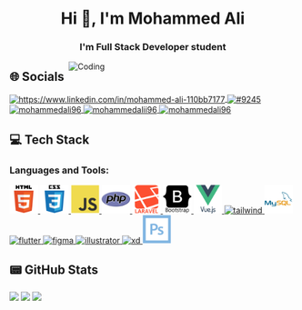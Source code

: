 <h1 align="center">Hi 👋, I'm Mohammed Ali</h1>
<h3 align="center">I'm Full Stack Developer student</h3>
<img align="right" alt="Coding" width="400"  src= "https://cdn.dribbble.com/users/1162077/screenshots/3848914/programmer.gif">

## 🌐 Socials

<!--LINKEDIN-->
<a href="https://linkedin.com/in/https://www.linkedin.com/in/mohammed-ali-110bb7177/" target="blank">
    <img align="center" src="https://raw.githubusercontent.com/rahuldkjain/github-profile-readme-generator/master/src/images/icons/Social/linked-in-alt.svg" alt="https://www.linkedin.com/in/mohammed-ali-110bb7177" height="30" width="40" />
</a>
<!--DISCORD-->
<a href="https://discord.gg/#9245" target="blank">
    <img align="center" src="https://raw.githubusercontent.com/rahuldkjain/github-profile-readme-generator/master/src/images/icons/Social/discord.svg" alt="#9245" height="40" width="50" />
</a>
<!--INSTAGRAM-->
<a href="https://instagram.com/mohammedali96" target="blank">
    <img align="center" src="https://raw.githubusercontent.com/rahuldkjain/github-profile-readme-generator/master/src/images/icons/Social/instagram.svg" alt="mohammedali96" height="40" width="50" />
</a>
<!--TWITTER-->
<a href="https://twitter.com/mohammedalii96" target="blank">
    <img align="center" src="https://raw.githubusercontent.com/rahuldkjain/github-profile-readme-generator/master/src/images/icons/Social/twitter.svg" alt="mohammedalii96" height="40" width="50" />
</a>
<!--SNAPCHAT-->
<a href="https://t.snapchat.com/3YqPLx37" target="blank">
    <img align="center" src="https://github.com/rahuldkjain/github-profile-readme-generator/blob/master/src/images/icons/Social/snapchat.svg" alt="mohammedali96" height="40" width="50" />
</a>



## 💻 Tech Stack
 
<h3 align="left">Languages and Tools:</h3>
<p align="left"> 
    <!--HTML-->
    <a href="https://www.w3.org/html/" target="_blank" rel="noreferrer"> 
        <img src="https://raw.githubusercontent.com/devicons/devicon/master/icons/html5/html5-original-wordmark.svg" alt="html5" width="50" height="50"/> 
    </a> 
    <!--CSS-->
    <a href="https://www.w3schools.com/css/" target="_blank" rel="noreferrer"> 
        <img src="https://raw.githubusercontent.com/devicons/devicon/master/icons/css3/css3-original-wordmark.svg" alt="css3" width="50" height="50"/> 
    </a> 
    <!--JS-->
    <a href="https://developer.mozilla.org/en-US/docs/Web/JavaScript" target="_blank" rel="noreferrer"> 
        <img src="https://raw.githubusercontent.com/devicons/devicon/master/icons/javascript/javascript-original.svg" alt="javascript" width="50" height="50"/> 
    </a> 
    <!--PHP-->
    <a href="https://www.php.net" target="_blank" rel="noreferrer"> 
        <img src="https://raw.githubusercontent.com/devicons/devicon/master/icons/php/php-original.svg" alt="php" width="50" height="50"/> 
    </a> 
    <!--LARAVEL-->
    <a href="https://laravel.com/" target="_blank" rel="noreferrer"> 
        <img src="https://raw.githubusercontent.com/devicons/devicon/master/icons/laravel/laravel-plain-wordmark.svg" alt="laravel" width="50" height="50"/> 
    </a> 
    <!--BOOTSTRAP-->
    <a href="https://getbootstrap.com" target="_blank" rel="noreferrer"> 
        <img src="https://raw.githubusercontent.com/devicons/devicon/master/icons/bootstrap/bootstrap-plain-wordmark.svg" alt="bootstrap" width="50" height="50"/> 
    </a>
    <!--VUEJS-->
    <a href="https://vuejs.org/" target="_blank" rel="noreferrer"> 
        <img src="https://raw.githubusercontent.com/devicons/devicon/master/icons/vuejs/vuejs-original-wordmark.svg" alt="vuejs" width="50" height="50"/> 
    </a> 
    <!--TAILWINDCSS-->
    <a href="https://tailwindcss.com/" target="_blank" rel="noreferrer"> 
        <img src="https://www.vectorlogo.zone/logos/tailwindcss/tailwindcss-icon.svg" alt="tailwind" width="50" height="50"/> 
    </a> 
    <!--MYSQL-->
    <a href="https://www.mysql.com/" target="_blank" rel="noreferrer"> 
        <img src="https://raw.githubusercontent.com/devicons/devicon/master/icons/mysql/mysql-original-wordmark.svg" alt="mysql" width="50" height="50"/> 
    </a> 
    <!--FLUTTER-->
    <a href="https://flutter.dev" target="_blank" rel="noreferrer"> 
        <img src="https://www.vectorlogo.zone/logos/flutterio/flutterio-icon.svg" alt="flutter" width="50" height="50"/> 
    </a> 
    <!--FIGMQ-->
    <a href="https://www.figma.com/" target="_blank" rel="noreferrer"> 
        <img src="https://www.vectorlogo.zone/logos/figma/figma-icon.svg" alt="figma" width="50" height="50"/> 
    </a> 
    <!--AI-->
    <a href="https://www.adobe.com/in/products/illustrator.html" target="_blank" rel="noreferrer"> 
        <img src="https://www.vectorlogo.zone/logos/adobe_illustrator/adobe_illustrator-icon.svg" alt="illustrator" width="50" height="50"/> 
    </a> 
    <!--XD-->
    <a href="https://www.adobe.com/products/xd.html" target="_blank" rel="noreferrer"> 
        <img src="https://cdn.worldvectorlogo.com/logos/adobe-xd.svg" alt="xd" width="50" height="50"/> 
    </a> 
    <!--PS-->
    <a href="https://www.photoshop.com/en" target="_blank" rel="noreferrer"> 
        <img src="https://raw.githubusercontent.com/devicons/devicon/master/icons/photoshop/photoshop-line.svg" alt="photoshop" width="50" height="50"/> 
    </a> 

</p>

## 📟 GitHub Stats
<p>
     	<img width="38%" src="https://github-readme-stats.vercel.app/api/top-langs?username=MohammedAli996&layout=compact&show_icons=true&theme=radical">
	<img width="50%" src="https://github-readme-stats.vercel.app/api?username=MohammedAli996&show_icons=true&theme=radical">
     	<img width="50%" src="https://github-readme-streak-stats.herokuapp.com/?user=MohammedAli996&show_icons=true&theme=radical">
	
</p>

